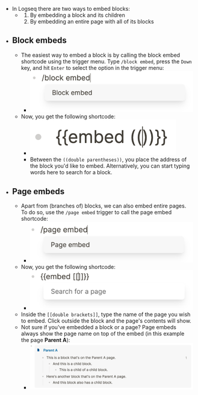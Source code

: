 - In Logseq there are two ways to embed blocks:
	- 1. By embedding a block and its children
	  2. By embedding an entire page with all of its blocks
- ## Block embeds
	- The easiest way to embed a block is by calling the block embed shortcode using the trigger menu. Type `/block embed`, press the `Down` key, and hit `Enter` to select the option in the trigger menu:
		- ![block-embed-trigger.png](../assets/block-embed-trigger_1642513294364_0.png)
	- Now, you get the following shortcode:
		- ![block-embed-shortcode.png](../assets/block-embed-shortcode_1642513313850_0.png)
		- Between the `((double parentheses))`, you place the address of the block you'd like to embed. Alternatively, you can start typing words here to search for a block.
- ## Page embeds
	- Apart from (branches of) blocks, we can also embed entire pages. To do so, use the `/page embed` trigger to call the page embed shortcode:
		- ![page-embed-trigger.png](../assets/page-embed-trigger_1642513364687_0.png)
	- Now, you get the following shortcode:
		- ![page-embed-shortcode.png](../assets/page-embed-shortcode_1642513389564_0.png)
	- Inside the `[[double brackets]]`, type the name of the page you wish to embed. Click outside the block and the page's contents will show.
	- Not sure if you've embedded a block or a page? Page embeds always show the page name on top of the embed (in this example the page **Parent A**):
		- ![page-embed-parent-a.png](../assets/page-embed-parent-a_1642513430587_0.png)